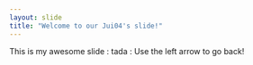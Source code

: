 ```yaml
---
layout: slide
title: "Welcome to our Jui04's slide!"
---
```

This is my awesome slide :  tada   :
Use the left arrow to go back!
